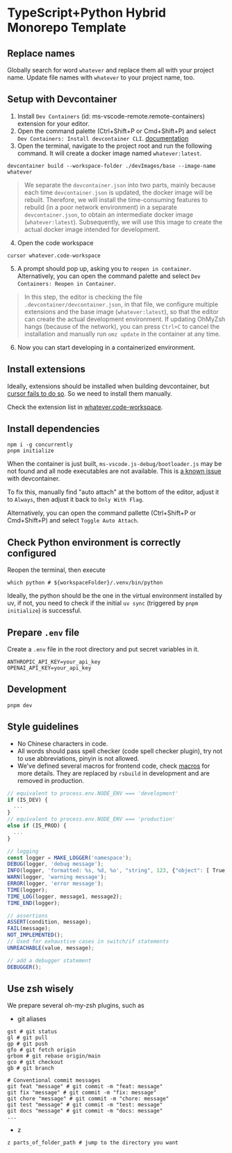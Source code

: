# TypeScript+Python Hybrid Monorepo Template

## Replace names
Globally search for word `whatever` and replace them all with your project name.
Update file names with `whatever` to your project name, too.

## Setup with Devcontainer
1. Install `Dev Containers` (id: ms-vscode-remote.remote-containers) extension for your editor.
2. Open the command palette (Ctrl+Shift+P or Cmd+Shift+P) and select `Dev Containers: Install devcontainer CLI`. [documentation](https://code.visualstudio.com/docs/devcontainers/devcontainer-cli#_installation)
3. Open the terminal, navigate to the project root and run the following command. It will create a docker image named `whatever:latest`.
```
devcontainer build --workspace-folder ./devImages/base --image-name whatever
```
> We separate the `devcontainer.json` into two parts, mainly because each time `devcontainer.json` is updated, the docker image will be rebuilt. Therefore, we will install the time-consuming features to rebuild (in a poor network environment) in a separate `devcontainer.json`, to obtain an intermediate docker image (`whatever:latest`). Subsequently, we will use this image to create the actual docker image intended for development.
4. Open the code workspace
```
cursor whatever.code-workspace
```
5. A prompt should pop up, asking you to `reopen in container`. Alternatively, you can open the command palette and select `Dev Containers: Reopen in Container`.
> In this step, the editor is checking the file `.devcontainer/devcontainer.json`, in that file, we configure multiple extensions and the base image (`whatever:latest`), so that the editor can create the actual development environment.
> If updating OhMyZsh hangs (because of the network), you can press `Ctrl+C` to cancel the installation and manually run `omz update` in the container at any time.
6. Now you can start developing in a containerized environment.

## Install extensions
Ideally, extensions should be installed when building devcontainer, but [cursor fails to do so](https://forum.cursor.com/t/extensions-in-devcontainer-not-installing-properly/20436/15). So we need to install them manually.

Check the extension list in [whatever.code-workspace](./whatever.code-workspace).

## Install dependencies
```
npm i -g concurrently
pnpm initialize
```
When the container is just built, `ms-vscode.js-debug/bootloader.js` may be not found and all node executables are not available. This is [a known issue](https://github.com/microsoft/vscode/issues/137794#issuecomment-978093998) with devcontainer.

To fix this, manually find "auto attach" at the bottom of the editor, adjust it to `Always`, then adjust it back to `Only With Flag`.

Alternatively, you can open the command pallette (Ctrl+Shift+P or Cmd+Shift+P) and select `Toggle Auto Attach`.

## Check Python environment is correctly configured
Reopen the terminal, then execute
```
which python # ${workspaceFolder}/.venv/bin/python
```
Ideally, the python should be the one in the virtual environment installed by uv, if not, you need to check if the initial `uv sync` (triggered by `pnpm initialize`) is successful.

## Prepare `.env` file
Create a `.env` file in the root directory and put secret variables in it.
```
ANTHROPIC_API_KEY=your_api_key
OPENAI_API_KEY=your_api_key
```

## Development
```
pnpm dev
```

## Style guidelines
- No Chinese characters in code.
- All words should pass spell checker (code spell checker plugin), try not to use abbreviations, pinyin is not allowed.
- We've defined several macros for frontend code, check [macros](./configs/macro) for more details. They are replaced by `rsbuild` in development and are removed in production.
``` ts
// equivalent to process.env.NODE_ENV === 'development'
if (IS_DEV) {
  ...
}
// equivalent to process.env.NODE_ENV === 'production'
else if (IS_PROD) {
  ...
}

// logging
const logger = MAKE_LOGGER('namespace');
DEBUG(logger, 'debug message');
INFO(logger, 'formatted: %s, %d, %o', "string", 123, {"object": [ True ]});
WARN(logger, 'warning message');
ERROR(logger, 'error message');
TIME(logger);
TIME_LOG(logger, message1, message2);
TIME_END(logger);

// assertions
ASSERT(condition, message);
FAIL(message);
NOT_IMPLEMENTED();
// Used for exhaustive cases in switch/if statements
UNREACHABLE(value, message);

// add a debugger statement
DEBUGGER();
```


## Use zsh wisely
We prepare several oh-my-zsh plugins, such as
- git aliases
```
gst # git status
gl # git pull
gp # git push
gfo # git fetch origin
grbom # git rebase origin/main
gco # git checkout
gb # git branch

# Conventional commit messages
git feat "message" # git commit -m "feat: message"
git fix "message" # git commit -m "fix: message"
git chore "message" # git commit -m "chore: message"
git test "message" # git commit -m "test: message"
git docs "message" # git commit -m "docs: message"
...
```

- z
```
z parts_of_folder_path # jump to the directory you want
```
